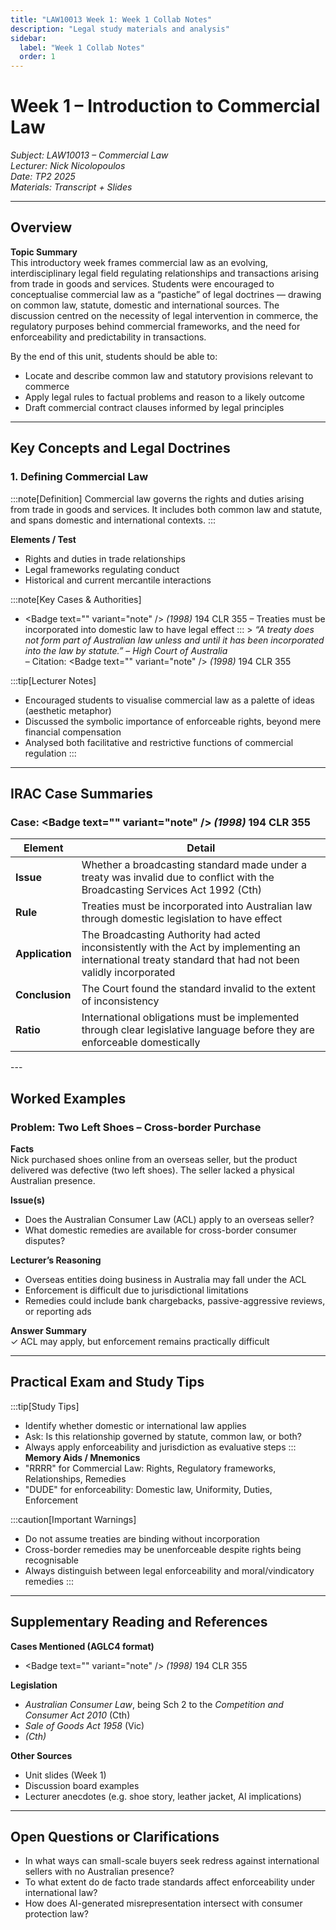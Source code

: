 ```yaml
---
title: "LAW10013 Week 1: Week 1 Collab Notes"
description: "Legal study materials and analysis"
sidebar:
  label: "Week 1 Collab Notes"
  order: 1
---
```



<!-- Automatic TOC will be generated by Starlight -->

# Week 1 – Introduction to Commercial Law  
*Subject: LAW10013 – Commercial Law*  
*Lecturer: Nick Nicolopoulos*  
*Date: TP2 2025*  
*Materials: Transcript + Slides*

---

## Overview

**Topic Summary**  
This introductory week frames commercial law as an evolving, interdisciplinary legal field regulating relationships and transactions arising from trade in goods and services. Students were encouraged to conceptualise commercial law as a “pastiche” of legal doctrines — drawing on common law, statute, domestic and international sources. The discussion centred on the necessity of legal intervention in commerce, the regulatory purposes behind commercial frameworks, and the need for enforceability and predictability in transactions.

By the end of this unit, students should be able to:  
- Locate and describe common law and statutory provisions relevant to commerce  
- Apply legal rules to factual problems and reason to a likely outcome  
- Draft commercial contract clauses informed by legal principles

---

## Key Concepts and Legal Doctrines

### 1. Defining Commercial Law  
:::note[Definition]
Commercial law governs the rights and duties arising from trade in goods and services. It includes both common law and statute, and spans domestic and international contexts.
:::

**Elements / Test**  
- Rights and duties in trade relationships  
- Legal frameworks regulating conduct  
- Historical and current mercantile interactions

:::note[Key Cases & Authorities]
- <Badge text="<Badge text="Project Blue Sky Inc v Australian Broadcasting Authority" variant="caution" />" variant="note" /> *(1998)* 194 CLR 355 – Treaties must be incorporated into domestic law to have legal effect
:::  > *“A treaty does not form part of Australian law unless and until it has been incorporated into the law by statute.”* – *High Court of Australia*  
  – Citation: <Badge text="<Badge text="Project Blue Sky Inc v Australian Broadcasting Authority" variant="caution" />" variant="note" /> *(1998)* 194 CLR 355

:::tip[Lecturer Notes]
- Encouraged students to visualise commercial law as a palette of ideas (aesthetic metaphor)  
- Discussed the symbolic importance of enforceable rights, beyond mere financial compensation  
- Analysed both facilitative and restrictive functions of commercial regulation
:::
---

## IRAC Case Summaries

### Case: <Badge text="<Badge text="Project Blue Sky Inc v Australian Broadcasting Authority" variant="caution" />" variant="note" /> *(1998)* 194 CLR 355

<div class="case-analysis-table">

| Element     | Detail |
|-------------|--------|
| **Issue**   | Whether a broadcasting standard made under a treaty was invalid due to conflict with the Broadcasting Services Act 1992 (Cth) |
| **Rule**    | Treaties must be incorporated into Australian law through domestic legislation to have effect |
| **Application** | The Broadcasting Authority had acted inconsistently with the Act by implementing an international treaty standard that had not been validly incorporated |
| **Conclusion**  | The Court found the standard invalid to the extent of inconsistency |
| **Ratio**   | International obligations must be implemented through clear legislative language before they are enforceable domestically |


</div>
---

## Worked Examples

### Problem: Two Left Shoes – Cross-border Purchase  
**Facts**  
Nick purchased shoes online from an overseas seller, but the product delivered was defective (two left shoes). The seller lacked a physical Australian presence.

**Issue(s)**  
- Does the Australian Consumer Law (ACL) apply to an overseas seller?
- What domestic remedies are available for cross-border consumer disputes?

**Lecturer’s Reasoning**  
- Overseas entities doing business in Australia may fall under the ACL  
- Enforcement is difficult due to jurisdictional limitations  
- Remedies could include bank chargebacks, passive-aggressive reviews, or reporting ads

**Answer Summary**  
✓ ACL may apply, but enforcement remains practically difficult

---

## Practical Exam and Study Tips

:::tip[Study Tips]
- Identify whether domestic or international law applies  
- Ask: Is this relationship governed by statute, common law, or both?  
- Always apply enforceability and jurisdiction as evaluative steps
:::
**Memory Aids / Mnemonics**  
- "RRRR" for Commercial Law: Rights, Regulatory frameworks, Relationships, Remedies  
- "DUDE" for enforceability: Domestic law, Uniformity, Duties, Enforcement

:::caution[Important Warnings]
- Do not assume treaties are binding without incorporation  
- Cross-border remedies may be unenforceable despite rights being recognisable  
- Always distinguish between legal enforceability and moral/vindicatory remedies
:::
---

## Supplementary Reading and References

**Cases Mentioned (AGLC4 format)**  
- <Badge text="<Badge text="Project Blue Sky Inc v Australian Broadcasting Authority" variant="caution" />" variant="note" /> *(1998)* 194 CLR 355

**Legislation**  
- *Australian Consumer Law*, being Sch 2 to the *Competition and Consumer Act 2010* (Cth)  
- *Sale of Goods Act 1958* (Vic)  
- <Badge text="International Sale of Goods (Vienna Convention) Act 1987" variant="note" /> *(Cth)*

**Other Sources**  
- Unit slides (Week 1)  
- Discussion board examples  
- Lecturer anecdotes (e.g. shoe story, leather jacket, AI implications)

---

## Open Questions or Clarifications  
- In what ways can small-scale buyers seek redress against international sellers with no Australian presence?
- To what extent do de facto trade standards affect enforceability under international law?
- How does AI-generated misrepresentation intersect with consumer protection law?
